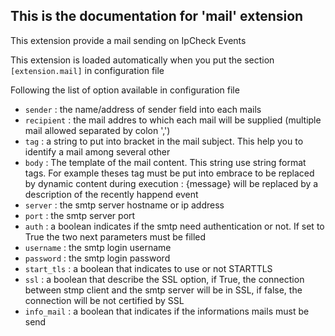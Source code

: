 ## This is the documentation for 'mail' extension

This extension provide a mail sending on IpCheck Events

This extension is loaded automatically when you put the section ```[extension.mail]``` in configuration file

Following the list of option available in configuration file

 * ```sender``` : the name/address of sender field into each mails
 * ```recipient``` : the mail addres to which each mail will be supplied
    (multiple mail allowed separated by colon ',')
 * ```tag``` : a string to put into bracket in the mail subject.
    This help you to identify a mail among several other
 * ```body``` : The template of the mail content. This string use string format
    tags. For example theses tag must be put into embrace to be replaced
    by dynamic content during execution :
    {message} will be replaced by a description of the recently happend event
 * ```server``` : the smtp server hostname or ip address
 * ```port``` : the smtp server port
 * ```auth``` : a boolean indicates if the smtp need authentication or not.
    If set to True the two next parameters must be filled
 * ```username``` : the smtp login username
 * ```password``` : the smtp login password
 * ```start_tls``` : a boolean that indicates to use or not STARTTLS
 * ```ssl``` : a boolean that describe the SSL option, if True, the connection between stmp client and the smtp server will be in SSL, if false, the connection will be not certified by SSL
 * ```info_mail``` : a boolean that indicates if the informations mails must be send